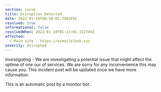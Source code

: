 ```yaml
---
section: issue
title: Disruption Detected
date: 2022-01-10T00:58:02.799269Z
resolved: true
informational: false
resolvedWhen: 2022-01-10T01:13:01.152749Z
affected:
  - Main site - https://esmailelbob.xyz
severity: disrupted
---
```

*Investigating* - We are investigating a potential issue that might affect the uptime of one our of services. We are sorry for any inconvenience this may cause you. This incident post will be updated once we have more information.

This is an automatic post by a monitor bot.
        